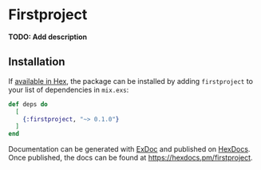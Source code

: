 # Firstproject

**TODO: Add description**

## Installation

If [available in Hex](https://hex.pm/docs/publish), the package can be installed
by adding `firstproject` to your list of dependencies in `mix.exs`:

```elixir
def deps do
  [
    {:firstproject, "~> 0.1.0"}
  ]
end
```

Documentation can be generated with [ExDoc](https://github.com/elixir-lang/ex_doc)
and published on [HexDocs](https://hexdocs.pm). Once published, the docs can
be found at <https://hexdocs.pm/firstproject>.

